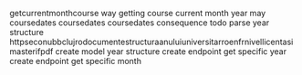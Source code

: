getcurrentmonthcourse way getting course current month year may coursedates coursedates coursedates consequence todo parse year structure httpseconubbclujrodocumentestructuraanuluiuniversitarroenfrnivellicentasimasterifpdf create model year structure create endpoint get specific year create endpoint get specific month